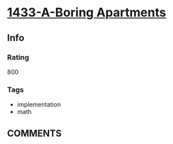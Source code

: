 # [1433-A-Boring Apartments](https://codeforces.com/problemset/problem/1433/A)

## Info

### Rating

800

### Tags

- implementation
- math

## __COMMENTS__

> 
